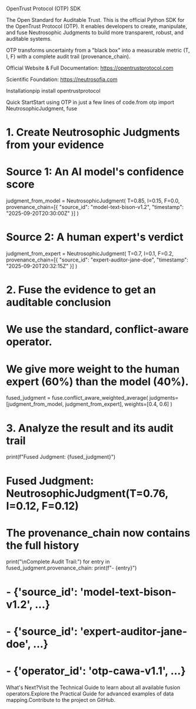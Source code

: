 OpenTrust Protocol (OTP) SDK

The Open Standard for Auditable Trust.
This is the official Python SDK for the OpenTrust Protocol (OTP). It enables developers to create, manipulate, and fuse Neutrosophic Judgments to build more transparent, robust, and auditable systems.

OTP transforms uncertainty from a "black box" into a measurable metric (T, I, F) with a complete audit trail (provenance_chain).

Official Website & Full Documentation: https://opentrustprotocol.com

Scientific Foundation: https://neutrosofia.com

Installationpip install opentrustprotocol

Quick StartStart using OTP in just a few lines of code.from otp import NeutrosophicJudgment, fuse

# 1. Create Neutrosophic Judgments from your evidence
# Source 1: An AI model's confidence score
judgment_from_model = NeutrosophicJudgment(
    T=0.85, 
    I=0.15, 
    F=0.0,
    provenance_chain=[{
        "source_id": "model-text-bison-v1.2",
        "timestamp": "2025-09-20T20:30:00Z"
    }]
)

# Source 2: A human expert's verdict
judgment_from_expert = NeutrosophicJudgment(
    T=0.7, 
    I=0.1, 
    F=0.2,
    provenance_chain=[{
        "source_id": "expert-auditor-jane-doe",
        "timestamp": "2025-09-20T20:32:15Z"
    }]
)

# 2. Fuse the evidence to get an auditable conclusion
# We use the standard, conflict-aware operator.
# We give more weight to the human expert (60%) than the model (40%).
fused_judgment = fuse.conflict_aware_weighted_average(
    judgments=[judgment_from_model, judgment_from_expert],
    weights=[0.4, 0.6]
)

# 3. Analyze the result and its audit trail
print(f"Fused Judgment: {fused_judgment}")
# Fused Judgment: NeutrosophicJudgment(T=0.76, I=0.12, F=0.12)

# The provenance_chain now contains the full history
print("\nComplete Audit Trail:")
for entry in fused_judgment.provenance_chain:
    print(f"- {entry}")

# - {'source_id': 'model-text-bison-v1.2', ...}
# - {'source_id': 'expert-auditor-jane-doe', ...}
# - {'operator_id': 'otp-cawa-v1.1', ...}
What's Next?Visit the Technical Guide to learn about all available fusion operators.Explore the Practical Guide for advanced examples of data mapping.Contribute to the project on GitHub.